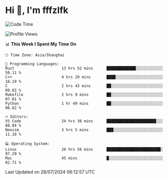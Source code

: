 # Hi 👋, I'm fffzlfk

<!--START_SECTION:waka-->
![Code Time](http://img.shields.io/badge/Code%20Time-824%20hrs%207%20mins-blue)

![Profile Views](http://img.shields.io/badge/Profile%20Views-0-blue)

📊 **This Week I Spent My Time On** 

```text
🕑︎ Time Zone: Asia/Shanghai

💬 Programming Languages: 
Rust                     13 hrs 52 mins      █████████████░░░░░░░░░░░░   50.11 % 
C++                      4 hrs 29 mins       ████░░░░░░░░░░░░░░░░░░░░░   16.19 % 
C                        2 hrs 43 mins       ██░░░░░░░░░░░░░░░░░░░░░░░   09.82 % 
Makefile                 2 hrs 9 mins        ██░░░░░░░░░░░░░░░░░░░░░░░   07.81 % 
Python                   1 hr 49 mins        ██░░░░░░░░░░░░░░░░░░░░░░░   06.62 % 

🔥 Editors: 
VS Code                  24 hrs 36 mins      ██████████████████████░░░   88.84 % 
Neovim                   3 hrs 5 mins        ███░░░░░░░░░░░░░░░░░░░░░░   11.16 % 

💻 Operating System: 
Linux                    26 hrs 56 mins      ████████████████████████░   97.29 % 
Mac                      45 mins             █░░░░░░░░░░░░░░░░░░░░░░░░   02.71 % 
```


 Last Updated on 28/07/2024 06:12:57 UTC
<!--END_SECTION:waka-->
